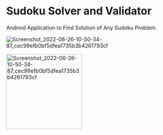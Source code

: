 # Sudoku  Solver and Validator
 Android Application to Find Solution of Any Sudoku Problem.

![Screenshot_2022-06-26-10-50-34-87_cec99efb0bf5dfea1735b3b4261793cf](https://user-images.githubusercontent.com/103625079/175802039-85f74f3e-6b1f-4578-a9a7-ebe00619e858.jpg)

<img width="200" height="200" alt="Screenshot_2022-06-26-10-50-34-87_cec99efb0bf5dfea1735b3b4261793cf" src="https://user-images.githubusercontent.com/103625079/175802039-85f74f3e-6b1f-4578-a9a7-ebe00619e858.jpg">
